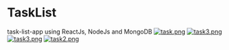 # TaskList
task-list-app using ReactJs, NodeJs and MongoDB
[![task.png](https://i.postimg.cc/Dw0St4d0/task.png)](https://postimg.cc/w1KxNvrY)
[![task3.png](https://i.postimg.cc/G2cbYZpN/task3.png)](https://postimg.cc/94n3HgZt)
[![task3.png](https://i.postimg.cc/G2cbYZpN/task3.png)](https://postimg.cc/94n3HgZt)
[![task2.png](https://i.postimg.cc/SsDkGD2K/task2.png)](https://postimg.cc/qhhPJcGf)
